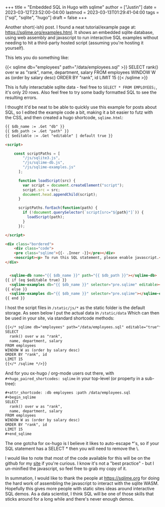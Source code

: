 +++
title = "Embedded SQL in Hugo with sqlime"
author = ["Justin"]
date = 2023-03-12T23:52:00-04:00
lastmod = 2023-03-13T01:29:41-04:00
tags = ["sql", "sqlite", "hugo"]
draft = false
+++

Another short(-ish) post. I found a neat tutorial/example page at:
<https://sqlime.org/examples.html>. It shows an embedded sqlite database, using
web assembly and javascript to run interactive SQL examples without needing to
hit a third-party hosted script (assuming you're hosting it yourself).

This lets you do something like:

{{< sqlime db="employees" path="/data/employees.sql" >}}
SELECT
  rank() over w as "rank",
  name, department, salary
FROM employees
WINDOW W as (order by salary desc)
ORDER BY "rank", id
LIMIT 15
{{< /sqlime >}}

This is fully interactable sqlite data - feel free to `SELECT * FROM EMPLOYEES;`,
it's only 20 rows. Also feel free to try some badly formatted SQL to see the
resulting errors.

I thought it'd be neat to be able to quickly use this example for posts about
SQL, so I edited the example code a bit, making it a bit easier to futz with the
CSS, and then created a hugo shortcode, `sqlime.html`:

```html
{{ $db_name := .Get "db" }}
{{ $db_path := .Get "path" }}
{{ $editable := .Get "editable" | default true }}

<script>

    const scriptPaths = [
        "/js/sqlite3.js",
        "/js/sqlime-db.js",
        "/js/sqlime-examples.js"
      ];

      function loadScript(src) {
        var script = document.createElement("script");
        script.src = src;
        document.head.appendChild(script);
      }

      scriptPaths.forEach(function(path) {
        if (!document.querySelector(`script[src="${path}"]`)) {
          loadScript(path);
        }
      });

</script>

<div class="bordered">
    <div class="code">
    <pre class="sqlime">{{- .Inner -}}</pre></div>
    <noscript><p> To run this SQL statement, please enable javascript.</p></noscript>
</div>


  <sqlime-db name="{{ $db_name }}" path="{{ $db_path }}"></sqlime-db>
{{ if (eq $editable true) }}
  <sqlime-examples db="{{ $db_name }}" selector="pre.sqlime" editable></sqlime-examples>
{{ else }}
  <sqlime-examples db="{{ $db_name }}" selector="pre.sqlime"></sqlime-examples>
{{ end }}
```

I host the script files in `/static/js/*` as the static
folder is the default storage. As seen below I put the actual data in `/static/data`
Which can then be used in your site, via standard shortcode methods:

```md
{{</* sqlime db="employees" path="/data/employees.sql" editable="true"*/>}}
SELECT
  rank() over w as "rank",
  name, department, salary
FROM employees
WINDOW W as (order by salary desc)
ORDER BY "rank", id
LIMIT 15
{{</* /sqlime */>}}
```

And for you ox-hugo / org-mode users out there, with
`#+hugo_paired_shortcodes: sqlime`
in your top-level (or property in a sub-tree):

```org
#+attr_shortcode: :db employees :path /data/employees.sql
#+begin_sqlime
SELECT
  rank() over w as "rank",
  name, department, salary
FROM employees
WINDOW W as (order by salary desc)
ORDER BY "rank", id
LIMIT 15
#+end_sqlime
```

The one gotcha for ox-hugo is I believe it likes to auto-escape \*'s, so if your
SQL statement has a SELECT \* then you will need to remove the \\.

I would like to note that most of the code available for this will be on the
github for my [site](https://www.github.com/brickfrog/justin.vc) if you're curious. I know it's not a "best practice" - but I
un-minified the javascript, so feel free to grab my copy of it.

In summation, I would like to thank the people at <https://sqlime.org> for doing
the hard work of assembling the javascript to interact with the sqlite WASM.
Hopefully this gives more people with static sites ideas around interactive SQL
demos. As a data scientist, I think SQL will be one of those skills that sticks
around for a long while and there's never enough demos.
